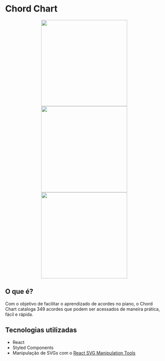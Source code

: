 # Chord Chart

<p float="left" align="middle">
  <img src="https://i.imgur.com/bWFYBIw.png" width="275px">
  <img src="https://i.imgur.com/bc3S1e2.png" width="275px">
  <img src="https://i.imgur.com/1sQPXhw.png" width="275px">
</p>

## O que é?
Com o objetivo de facilitar o aprendizado de acordes no piano, o Chord Chart cataloga 349 acordes que podem ser acessados de maneira prática, fácil e rápida.

## Tecnologias utilizadas
- React
- Styled Components
- Manipulação de SVGs com o [React SVG Manipulation Tools](https://github.com/hugozap/react-svgmt)